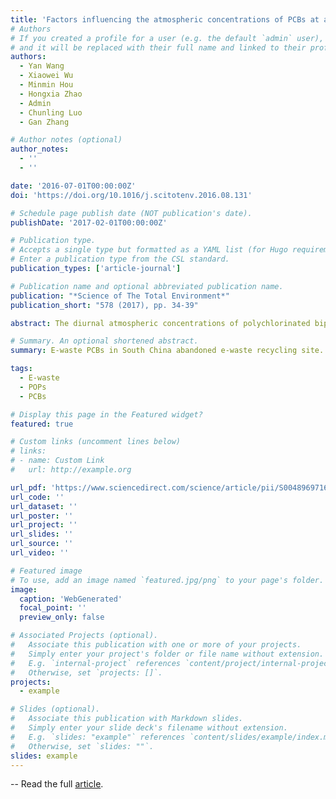```yaml
---
title: 'Factors influencing the atmospheric concentrations of PCBs at an abandoned e-waste recycling site in South China'
# Authors
# If you created a profile for a user (e.g. the default `admin` user), write the username (folder name) here
# and it will be replaced with their full name and linked to their profile.
authors:
  - Yan Wang 
  - Xiaowei Wu
  - Minmin Hou
  - Hongxia Zhao
  - Admin
  - Chunling Luo
  - Gan Zhang

# Author notes (optional)
author_notes:
  - ''
  - ''

date: '2016-07-01T00:00:00Z'
doi: 'https://doi.org/10.1016/j.scitotenv.2016.08.131'

# Schedule page publish date (NOT publication's date).
publishDate: '2017-02-01T00:00:00Z'

# Publication type.
# Accepts a single type but formatted as a YAML list (for Hugo requirements).
# Enter a publication type from the CSL standard.
publication_types: ['article-journal']

# Publication name and optional abbreviated publication name.
publication: "*Science of The Total Environment*"
publication_short: "578 (2017), pp. 34-39"

abstract: The diurnal atmospheric concentrations of polychlorinated biphenyls (PCBs) were investigated at an abandoned e-waste recycling site in South China during winter and summer. Total PCB concentrations during winter and summer were 27.6–212 and 368–1704 pg/m3 in the particulate phase and 270–697 and 3000–15,500 pg/m3 in the gaseous phase, respectively. Both gaseous and particulate PCB concentrations and compositions exhibited significant difference between winter and summer samples, but no diurnal variations during the measurement period. The correlation analysis between PCB concentrations and meteorological conditions, including atmospheric temperature, humidity, and mixing layer height, suggested that the seasonal variability of atmospheric PCB concentrations was strongly temperature-dependent, while the diurnal variability was probably source-dependent. The temperature-driven variations can also be proved by the significant linear correlation between ln P and 1/T in the Clausius-Clapeyron plot. Although government has implemented controls to reduce e-waste pollution, both the relatively high concentrations of PCBs and the diurnal variation in the air suggested that emissions from occasional e-waste recycling activities may still exist in this recycling area. These results underline the importance of continuing e-waste recycling site management long after abandonment.

# Summary. An optional shortened abstract.
summary: E-waste PCBs in South China abandoned e-waste recycling site. 

tags:
  - E-waste
  - POPs
  - PCBs

# Display this page in the Featured widget?
featured: true

# Custom links (uncomment lines below)
# links:
# - name: Custom Link
#   url: http://example.org

url_pdf: 'https://www.sciencedirect.com/science/article/pii/S0048969716318320/pdfft?md5=6309bd59919de4ab32e893d310277d75&pid=1-s2.0-S0048969716318320-main.pdf'
url_code: ''
url_dataset: ''
url_poster: ''
url_project: ''
url_slides: ''
url_source: ''
url_video: ''

# Featured image
# To use, add an image named `featured.jpg/png` to your page's folder.
image:
  caption: 'WebGenerated'
  focal_point: ''
  preview_only: false

# Associated Projects (optional).
#   Associate this publication with one or more of your projects.
#   Simply enter your project's folder or file name without extension.
#   E.g. `internal-project` references `content/project/internal-project/index.md`.
#   Otherwise, set `projects: []`.
projects:
  - example

# Slides (optional).
#   Associate this publication with Markdown slides.
#   Simply enter your slide deck's filename without extension.
#   E.g. `slides: "example"` references `content/slides/example/index.md`.
#   Otherwise, set `slides: ""`.
slides: example
---
```


-- Read the full [article](https://www.sciencedirect.com/science/article/pii/S0048969716318320).
